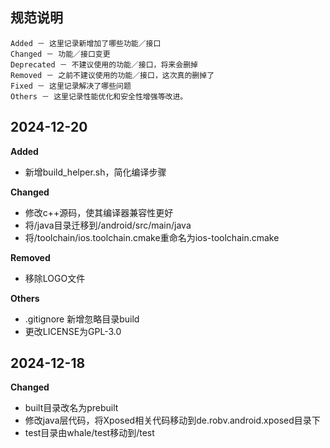 ## 规范说明
```
Added － 这里记录新增加了哪些功能／接口
Changed － 功能／接口变更
Deprecated － 不建议使用的功能／接口，将来会删掉
Removed － 之前不建议使用的功能／接口，这次真的删掉了
Fixed － 这里记录解决了哪些问题
Others － 这里记录性能优化和安全性增强等改进。
```


## 2024-12-20

**Added**
- 新增build_helper.sh，简化编译步骤

**Changed**
- 修改c++源码，使其编译器兼容性更好
- 将/java目录迁移到/android/src/main/java
- 将/toolchain/ios.toolchain.cmake重命名为ios-toolchain.cmake

**Removed**
- 移除LOGO文件

**Others**
- .gitignore 新增忽略目录build
- 更改LICENSE为GPL-3.0


## 2024-12-18

**Changed**
- built目录改名为prebuilt
- 修改java层代码，将Xposed相关代码移动到de.robv.android.xposed目录下
- test目录由whale/test移动到/test
